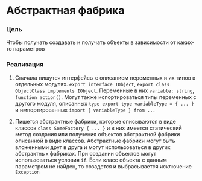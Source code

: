 # Абстрактная фабрика

### Цель

Чтобы получать создавать и получать объекты в зависимости от каких-то параметров

### Реализация

1. Сначала пишутся интерфейсы с описанием переменных и их типов в отдельных модулях.
   ``export interface IObject``, ``export class ObjectClass implements IObject``.
   Переменные в них ``variable: string``, ``function action()``. Могут также испортироваться типы
   переменных с другого модуля, описанных ``type export type variableType = { ... }`` и импортированных
   ``import { variableType } from ...``

2. Пишется абстрактные фабрики, которые описываются в виде классов ``class SomeFactory { ... }`` и в
   них имеется статический метод создания или получения объектов абстрактной фабрики описанной в виде классов.
   Абстрактные фабрики могут быть вложенными друг в друга и могут использоваться в других абстрактных фабриках.
   При создании объектов могут использоваться условия ``if``. Если класс объекта с данным параметром не найден,
   то созадется и выбрасывается исключение ``Exception``

